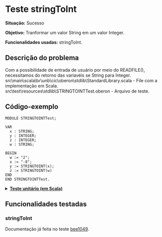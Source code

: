 # Teste stringToInt
<b>Situação:</b> Sucesso

<b>Objetivo:</b> Tranformar um valor String em um valor Integer.

<b>Funcionalidades usadas:</b> stringToInt.

## Descrição do problema

Com a possibilidade de entrada de usuário por meio do READFILE(), necessitamos do retorno das variavéis se String para Integer.
src\main\scala\br\unb\cic\oberon\stdlib\StandardLibrary.scala - File com a implementação em Scala.
src\test\resources\stdlib\STRINGTOINTTest.oberon - Arquivo de teste.

## Código-exemplo

```
MODULE STRINGTOINTTest;

VAR
  x : STRING;
  y : INTEGER;
  z : INTEGER;
  w : STRING;

BEGIN
  w := "2";
  x := "-8";
  y := STRINGTOINT(x);
  z := STRINGTOINT(w)
END
END STRINGTOINTTest.
```

<details>
<p>
<summary><b><u>Teste unitário (em Scala)</u></b></summary>
<pre>
<code>
   test(testName = "Test for the STRINGTOINT function"){
    val module = ScalaParser.parseResource("stdlib/STRINGTOINTTest.oberon")

    assert(module.name == "STRINGTOINTTest")


    module.accept(interpreter)

    assert(interpreter.env.lookup("y") == Some(IntValue(-8)))
    assert(interpreter.env.lookup("z") == Some(IntValue(2)))
  }
</code>
</pre>
</details>

## Funcionalidades testadas
### stringToInt

Documentação já feita no teste [bee1049](bee1018user.md#stringtoint).
